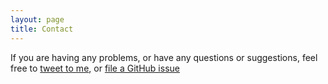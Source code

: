 ```yaml
---
layout: page
title: Contact
---
```


If you are having any problems, or have any questions or suggestions, feel free to [tweet to me](https://twitter.com/intent/tweet?text=%40{{site.author.twitter}}), or [file a GitHub issue](https://github.com/{{site.author.github}}/davidcbrownio/issues/new)

